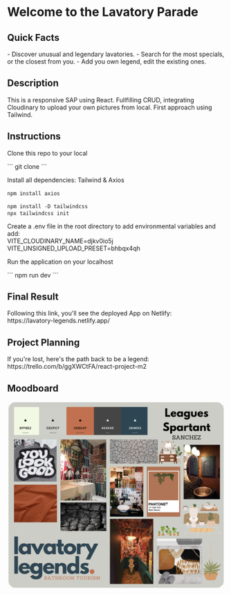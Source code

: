 # Welcome to the Lavatory Parade
## Quick Facts
<p>
- Discover unusual and legendary lavatories.
- Search for the most specials, or the closest from you.
- Add you own legend, edit the existing ones.
</p>


## Description
<p>This is a responsive SAP using React. Fullfilling CRUD, integrating Cloudinary to upload your own pictures from local. First approach using Tailwind. </p>

## Instructions

<p>Clone this repo to your local</p>
```
git clone
```

<p>Install all dependencies: Tailwind & Axios</p>

```
npm install axios
```

```
npm install -D tailwindcss
npx tailwindcss init
```

<p>Create a .env file in the root directory to add environmental variables and add: <br>
VITE_CLOUDINARY_NAME=djkv0io5j <br>
VITE_UNSIGNED_UPLOAD_PRESET=bhbqx4qh<br>
</p>

<p>Run the application on your localhost</p>
```
npm run dev
```

## Final Result

<p>Following this link, you'll see the deployed App on Netlify: <br>
https://lavatory-legends.netlify.app/ </p>


## Project Planning

<p>If you're lost, here's the path back to be a legend:  <br>
https://trello.com/b/ggXWCtFA/react-project-m2 </p>

## Moodboard

![Moodboard](./src/img/lavatory-legends-moodboard.png)

